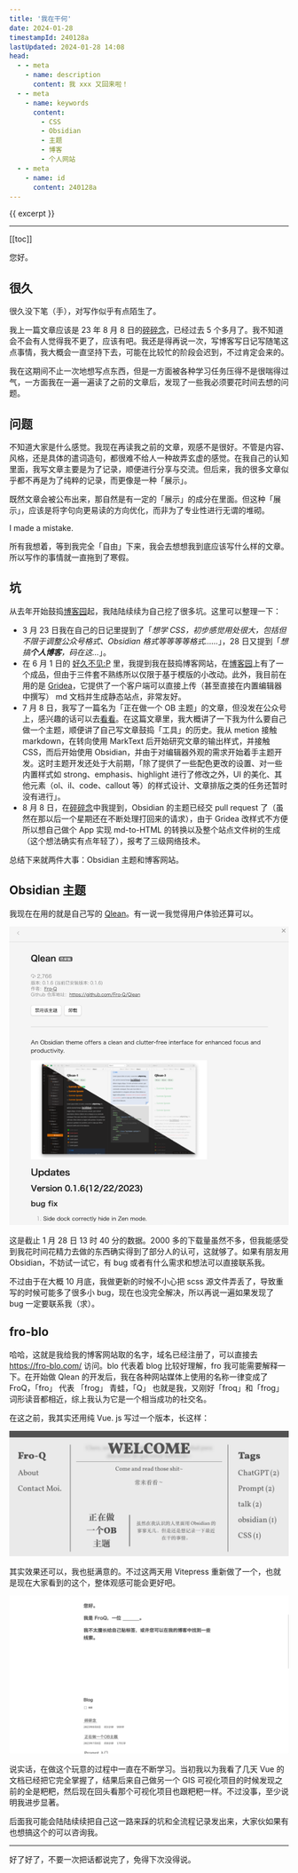 ```yaml
---
title: '我在干何'
date: 2024-01-28
timestampId: 240128a
lastUpdated: 2024-01-28 14:08
head:
  - - meta
    - name: description
      content: 我 xxx 又回来啦！
  - - meta
    - name: keywords
      content:
        - CSS
        - Obsidian
        - 主题
        - 博客
        - 个人网站
  - - meta
    - name: id
      content: 240128a
---
```


{{ excerpt }}

---

[[toc]]

您好。

## 很久

很久没下笔（手），对写作似乎有点陌生了。

我上一篇文章应该是 23 年 8 月 8 日的[碎碎念](https://mp.weixin.qq.com/s/hxOJcdqRqdSpMoTBv5uJEw)，已经过去 5 个多月了。我不知道会不会有人觉得我不更了，应该有吧。我还是得再说一次，写博客写日记写随笔这点事情，我大概会一直坚持下去，可能在比较忙的阶段会迟到，不过肯定会来的。

我在这期间不止一次地想写点东西，但是一方面被各种学习任务压得不是很喘得过气，一方面我在一遍一遍读了之前的文章后，发现了一些我必须要花时间去想的问题。

## 问题

不知道大家是什么感觉。我现在再读我之前的文章，观感不是很好。不管是内容、风格，还是具体的遣词造句，都很难不给人一种故弄玄虚的感觉。在我自己的认知里面，我写文章主要是为了记录，顺便进行分享与交流。但后来，我的很多文章似乎都不再是为了纯粹的记录，而更像是一种「展示」。

既然文章会被公布出来，那自然是有一定的「展示」的成分在里面。但这种「展示」，应该是将字句向更易读的方向优化，而非为了专业性进行无谓的堆砌。

I made a mistake.

所有我想着，等到我完全「自由」下来，我会去想想我到底应该写什么样的文章。所以写作的事情就一直拖到了寒假。

## 坑

从去年开始鼓捣[博客园](https://www.cnblogs.com/ypsr)起，我陆陆续续为自己挖了很多坑。这里可以整理一下：
- 3 月 23 日我在自己的日记里提到了「*想学 CSS，初步感觉用处很大，包括但不限于调整公众号格式、Obsidian 格式等等等等格式……*」，28 日又提到「*想搞**个人博客**，码在这…*」。
- 在 6 月 1 日的 [好久不见:P](https://mp.weixin.qq.com/s/OnDiN2K2UIo1H4oQK3J7xA) 里，我提到我在鼓捣博客网站，在[博客园](https://www.cnblogs.com/ypsr)上有了一个成品，但由于三件套不熟练所以仅限于基于模版的小改动。此外，我目前在用的是 [Gridea](https://open.gridea.dev)，它提供了一个客户端可以直接上传（甚至直接在内置编辑器中撰写） md 文档并生成静态站点，非常友好。
- 7 月 8 日，我写了一篇名为「正在做一个 OB 主题」的文章，但没发在公众号上，感兴趣的话可以去[看看](https://fro-blo.com/blog/making-obsidian-theme.html)。在这篇文章里，我大概讲了一下我为什么要自己做一个主题，顺便讲了自己写文章鼓捣「工具」的历史。我从 metion 接触 markdown，在转向使用 MarkText 后开始研究文章的输出样式，并接触 CSS，而后开始使用 Obsidian，并由于对编辑器外观的需求开始着手主题开发。这时主题开发还处于大前期，「除了提供了一些配色更改的设置、对一些内置样式如 strong、emphasis、highlight 进行了修改之外，UI 的美化、其他元素（ol、il、code、callout 等）的样式设计、文章排版之类的任务还暂时没有进行」。
- 8 月 8 日，在[碎碎念](https://mp.weixin.qq.com/s/hxOJcdqRqdSpMoTBv5uJEw)中我提到，Obsidian 的主题已经交 pull request 了（虽然在那以后一个星期还在不断处理打回来的请求），由于 Gridea 改样式不方便所以想自己做个 App 实现 md-to-HTML 的转换以及整个站点文件树的生成（这个想法确实有点年轻了），报考了三级网络技术。

总结下来就两件大事：Obsidian 主题和博客网站。

## Obsidian 主题

我现在在用的就是自己写的 [Qlean](https://github.com/Fro-Q/Qlean)。有一说一我觉得用户体验还算可以。

![I wrote Qlean](Qlean-README.png)

这是截止 1 月 28 日 13 时 40 分的数据。2000 多的下载量虽然不多，但我能感受到我花时间花精力去做的东西确实得到了部分人的认可，这就够了。如果有朋友用 Obsidian，不妨试一试它，有 bug 或者有什么需求和想法可以直接联系我。

不过由于在大概 10 月底，我做更新的时候不小心把 scss 源文件弄丢了，导致重写的时候可能多了很多小 bug，现在也没完全解决，所以再说一遍如果发现了 bug 一定要联系我（求）。

## fro-blo

哈哈，这就是我给我的博客网站取的名字，域名已经注册了，可以直接去 https://fro-blo.com/ 访问。blo 代表着 blog 比较好理解，fro 我可能需要解释一下。在开始做 Qlean 的开发后，我在各种网站媒体上使用的名称一律变成了 FroQ，「fro」 代表 「frog」 青蛙，「Q」 也就是我，又刚好「froq」和「frog」词形读音都相近，综上我认为它是一个相当成功的社交名。

在这之前，我其实还用纯 Vue. js 写过一个版本，长这样：

![Previous blog site](prev-blog-site.png)

其实效果还可以，我也挺满意的。不过这两天用 Vitepress 重新做了一个，也就是现在大家看到的这个，整体观感可能会更好吧。

![fro-blo's home](fro-blo-home.png)

说实话，在做这个玩意的过程中一直在不断学习。当初我以为我看了几天 Vue 的文档已经把它完全掌握了，结果后来自己做另一个 GIS 可视化项目的时候发现之前的全是粑粑，然后现在回头看那个可视化项目也跟粑粑一样。不过没事，至少说明我进步显著。

后面我可能会陆陆续续把自己这一路来踩的坑和全流程记录发出来，大家伙如果有也想搞这个的可以咨询我。

---

好了好了，不要一次把话都说完了，免得下次没得说。
